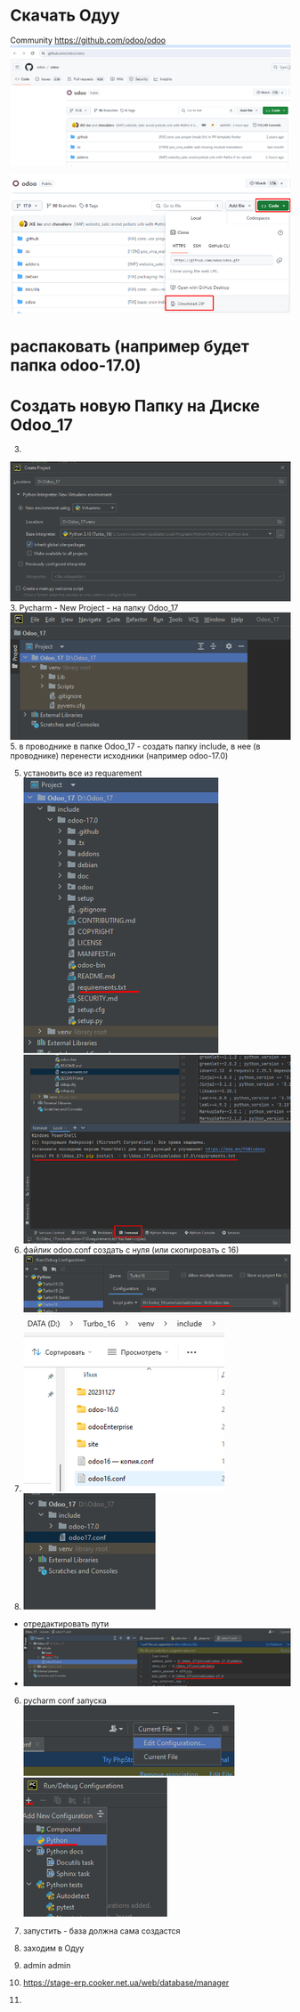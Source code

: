 Скачать Одуу
===========================

Community
https://github.com/odoo/odoo
![img.png](img.png)

![img_1.png](img_1.png)

распаковать (например будет папка odoo-17.0)
===========================

Создать новую Папку на Диске Odoo_17
===========================
3. 
![img_2.png](img_2.png)
3. Pycharm - New Project - на папку Odoo_17
![img_3.png](img_3.png)
5. в проводнике в папке Odoo_17 - создать папку include, в нее (в проводнике) перенести исходники (например odoo-17.0) 

5. установить все из requarement
![img_4.png](img_4.png)
![img_5.png](img_5.png)
5. файлик odoo.conf
создать с нуля (или скопировать с 16)
![img_6.png](img_6.png)
6. ![img_7.png](img_7.png)
7. ![img_8.png](img_8.png)
- отредактировать пути 
- ![img_9.png](img_9.png)
6. pycharm conf запуска
![img_10.png](img_10.png)
![img_11.png](img_11.png)
7. запустить - база должна сама создастся
8. заходим в Одуу
8. admin admin

9. https://stage-erp.cooker.net.ua/web/database/manager
9. 